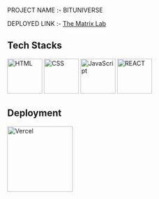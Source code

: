 PROJECT NAME :- BITUNIVERSE

DEPLOYED LINK :- [The Matrix Lab](https://the-matrix-yogeshnishad007.vercel.app/?_vercel_share=R4x21MR7cRIU8zjqZvzC4zcVemZ2YZQg)


<h2>Tech Stacks</h2>
<p><img src="https://cdn.iconscout.com/icon/free/png-256/html-2752158-2284975.png?w=256&f=avif" width='80' alt="HTML" /> 
<img src="https://cdn.iconscout.com/icon/free/png-256/css-alt-3521367-2944811.png?w=256&f=avif" width='80' alt="CSS" />
<img src="https://cdn.iconscout.com/icon/free/png-256/javascript-3628858-3029998.png?w=256&f=avif" width='80' alt="JavaScript"/>
<img src="https://cdn.iconscout.com/icon/free/png-256/react-3-1175109.png?w=256&f=avif" width='80' alt="REACT" />
</p>
<h2>Deployment</h2>
<p>

<img src="https://miro.medium.com/max/1400/1*Rv6kW7EnWmShq7DKEb9-_A@2x.jpeg" width='150' alt="Vercel"/>
</p>
